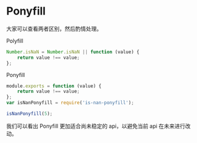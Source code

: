 # Ponyfill

大家可以查看两者区别，然后酌情处理。

Polyfill

```js
Number.isNaN = Number.isNaN || function (value) {
	return value !== value;
};
```

Ponyfill

```js
module.exports = function (value) {
	return value !== value;
};
var isNanPonyfill = require('is-nan-ponyfill');

isNanPonyfill(5);
```

我们可以看出 Ponyfill 更加适合尚未稳定的 api，以避免当前 api 在未来进行改动。